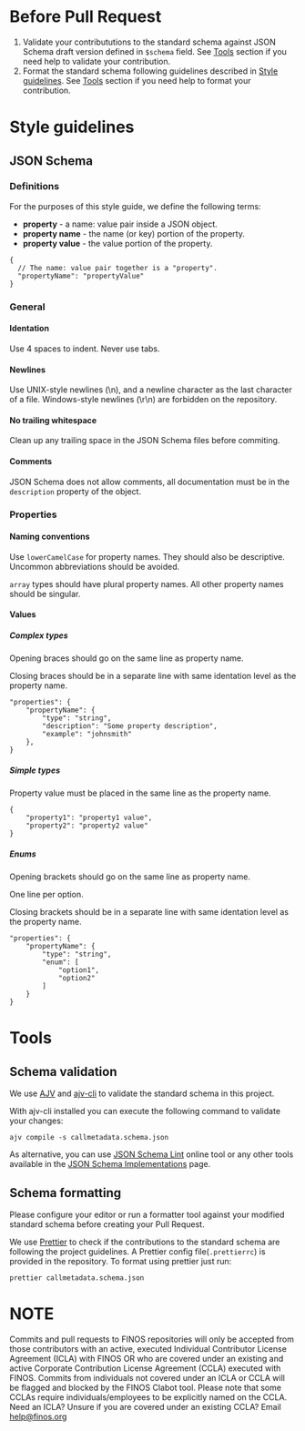 # Before Pull Request

1. Validate your contribututions to the standard schema against JSON Schema draft version defined in `$schema` field. See [Tools](#schema-validation) section if you need help to validate your contribution.
2. Format the standard schema following guidelines described in [Style guidelines](#style-guidelines). See [Tools](#schema-formatting) section if you need help to format your contribution.

# Style guidelines

## JSON Schema

### Definitions

For the purposes of this style guide, we define the following terms:

* **property** - a name: value pair inside a JSON object.
* **property name** - the name (or key) portion of the property.
* **property value** - the value portion of the property.

```
{
  // The name: value pair together is a "property".
  "propertyName": "propertyValue"
}
```

### General

#### Identation

Use 4 spaces to indent. Never use tabs.

#### Newlines

Use UNIX-style newlines (\n), and a newline character as the last character of a file. Windows-style newlines (\r\n) are forbidden on the repository.

#### No trailing whitespace

Clean up any trailing space in the JSON Schema files before commiting.

#### Comments

JSON Schema does not allow comments, all documentation must be in the `description` property of the object.

### Properties

#### Naming conventions

Use `lowerCamelCase` for property names. They should also be descriptive. Uncommon abbreviations should be avoided.

`array` types should have plural property names. All other property names should be singular.

#### Values

##### Complex types

Opening braces should go on the same line as property name.

Closing braces should be in a separate line with same identation level as the property name.

```
"properties": {
    "propertyName": {
        "type": "string",
        "description": "Some property description",
        "example": "johnsmith"
    },
}
```

##### Simple types

Property value must be placed in the same line as the property name.

```
{
    "property1": "property1 value",
    "property2": "property2 value"
}
```

##### Enums

Opening brackets should go on the same line as property name.

One line per option.

Closing brackets should be in a separate line with same identation level as the property name.

```
"properties": {
    "propertyName": {
        "type": "string",
        "enum": [
            "option1",
            "option2"
        ]
    }
}
```

# Tools

## Schema validation

We use [AJV](https://ajv.js.org) and [ajv-cli](https://github.com/jessedc/ajv-cli) to validate the standard schema in this project.

With ajv-cli installed you can execute the following command to validate your changes:

```
ajv compile -s callmetadata.schema.json
```

As alternative, you can use [JSON Schema Lint](https://jsonschemalint.com/#/version/draft-07/markup/json) online tool or any other tools available in the [JSON Schema Implementations](https://json-schema.org/implementations.html#validators) page.

## Schema formatting

Please configure your editor or run a formatter tool against your modified standard schema before creating your Pull Request.

We use [Prettier](https://prettier.io/) to check if the contributions to the standard schema are following the project guidelines. A Prettier config file(`.prettierrc`) is provided in the repository.
To format using prettier just run:

```
prettier callmetadata.schema.json
```

# NOTE

Commits and pull requests to FINOS repositories will only be accepted from those contributors with an active, executed Individual Contributor License Agreement (ICLA) with FINOS OR who are covered under an existing and active Corporate Contribution License Agreement (CCLA) executed with FINOS. Commits from individuals not covered under an ICLA or CCLA will be flagged and blocked by the FINOS Clabot tool. Please note that some CCLAs require individuals/employees to be explicitly named on the CCLA.
Need an ICLA? Unsure if you are covered under an existing CCLA? Email help@finos.org
